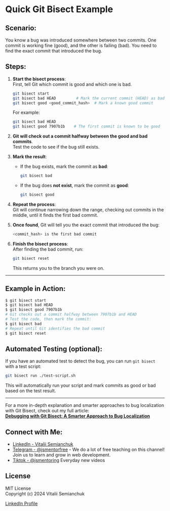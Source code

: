 # Quick Git Bisect Example

## Scenario:
You know a bug was introduced somewhere between two commits. One commit is working fine (good), and the other is failing (bad). You need to find the exact commit that introduced the bug.

## Steps:

1. **Start the bisect process**:  
   First, tell Git which commit is good and which one is bad.
   ```bash
   git bisect start
   git bisect bad HEAD         # Mark the current commit (HEAD) as bad
   git bisect good <good_commit_hash>  # Mark a known good commit
   ```

   For example:
   ```bash
   git bisect bad HEAD
   git bisect good 7907b1b    # The first commit is known to be good
   ```

2. **Git will check out a commit halfway between the good and bad commits**.  
   Test the code to see if the bug still exists.

3. **Mark the result**:
   - If the bug exists, mark the commit as **bad**:
     ```bash
     git bisect bad
     ```
   - If the bug does **not exist**, mark the commit as **good**:
     ```bash
     git bisect good
     ```

4. **Repeat the process**:  
   Git will continue narrowing down the range, checking out commits in the middle, until it finds the first bad commit.

5. **Once found**, Git will tell you the exact commit that introduced the bug:
   ```bash
   <commit_hash> is the first bad commit
   ```

6. **Finish the bisect process**:  
   After finding the bad commit, run:
   ```bash
   git bisect reset
   ```
   This returns you to the branch you were on.

---

## Example in Action:
```bash
$ git bisect start
$ git bisect bad HEAD
$ git bisect good 7907b1b
# Git checks out a commit halfway between 7907b1b and HEAD
# Test the code, then mark the commit:
$ git bisect bad
# Repeat until Git identifies the bad commit
$ git bisect reset
```

## Automated Testing (optional):
If you have an automated test to detect the bug, you can run `git bisect` with a test script:
```bash
git bisect run ./test-script.sh
```

This will automatically run your script and mark commits as good or bad based on the test result.

---

For a more in-depth explanation and smarter approaches to bug localization with Git Bisect, check out my full article:  
[**Debugging with Git Bisect: A Smarter Approach to Bug Localization**](https://medium.com/@vitaliisemianchuk/debugging-with-git-bisect-a-smarter-approach-to-bug-localization-e550da92e19a)

## Connect with Me:
- [LinkedIn - Vitalii Semianchuk](https://www.linkedin.com/in/vitalii-semianchuk-9812a786/)
- [Telegram - @jsmentorfree](https://t.me/jsmentorfree) - We do a lot of free teaching on this channel! Join us to learn and grow in web development.
- [Tiktok - @jsmentoring](https://www.tiktok.com/@jsmentoring) Everyday new videos

## License

MIT License  
Copyright (c) 2024 Vitalii Semianchuk  

[LinkedIn Profile](https://www.linkedin.com/in/vitalii-semianchuk-9812a786/)
